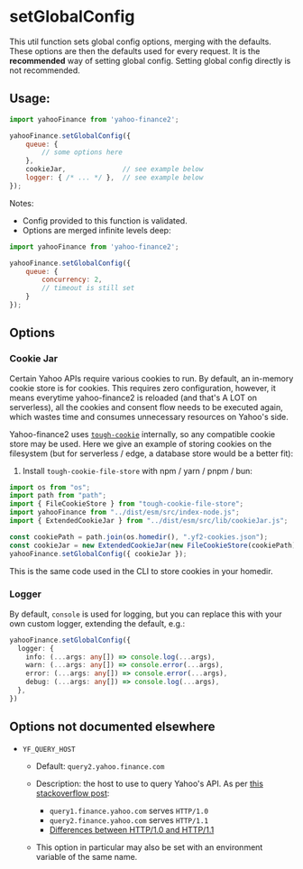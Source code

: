 # setGlobalConfig

This util function sets global config options, merging with the defaults. These options are then the defaults used for every request. It is the **recommended** way of setting global config. Setting global config directly is not recommended.

## Usage:

```js
import yahooFinance from 'yahoo-finance2';

yahooFinance.setGlobalConfig({
    queue: {
        // some options here
    },
    cookieJar,              // see example below
    logger: { /* ... */ },  // see example below
});
```

Notes:

- Config provided to this function is validated.
- Options are merged infinite levels deep:

```js
import yahooFinance from 'yahoo-finance2';

yahooFinance.setGlobalConfig({
    queue: {
        concurrency: 2,
        // timeout is still set
    }
});
```

## Options

### Cookie Jar

Certain Yahoo APIs require various cookies to run.  By default, an
in-memory cookie store is for cookies.  This requires zero
configuration, however, it means everytime yahoo-finance2 is
reloaded (and that's A LOT on serverless), all the cookies and
consent flow needs to be executed again, which wastes time and
consumes unnecessary resources on Yahoo's side.

Yahoo-finance2 uses
[`tough-cookie`](https://www.npmjs.com/package/tough-cookie)
internally, so any compatible cookie store may be used.  Here we
give an example of storing cookies on the filesystem (but for
serverless / edge, a database store would be a better fit):

1. Install `tough-cookie-file-store` with npm / yarn / pnpm / bun:

```ts
import os from "os";
import path from "path";
import { FileCookieStore } from "tough-cookie-file-store";
import yahooFinance from "../dist/esm/src/index-node.js";
import { ExtendedCookieJar } from "../dist/esm/src/lib/cookieJar.js";

const cookiePath = path.join(os.homedir(), ".yf2-cookies.json");
const cookieJar = new ExtendedCookieJar(new FileCookieStore(cookiePath));
yahooFinance.setGlobalConfig({ cookieJar });
```

This is the same code used in the CLI to store cookies in your homedir.

### Logger

By default, `console` is used for logging, but you can replace this
with your own custom logger, extending the default, e.g.:

```ts
yahooFinance.setGlobalConfig({
  logger: {
    info: (...args: any[]) => console.log(...args),
    warn: (...args: any[]) => console.error(...args),
    error: (...args: any[]) => console.error(...args),
    debug: (...args: any[]) => console.log(...args),
  },
})
```

## Options not documented elsewhere

* `YF_QUERY_HOST`

  * Default: `query2.yahoo.finance.com`
  * Description: the host to use to query Yahoo's API.
  As per
  [this stackoverflow post](https://stackoverflow.com/questions/44030983/yahoo-finance-url-not-working/47505102#47505102):

    * `query1.finance.yahoo.com` serves `HTTP/1.0`
    * `query2.finance.yahoo.com` serves `HTTP/1.1`
    * [Differences between HTTP/1.0 and HTTP/1.1](https://stackoverflow.com/questions/246859/http-1-0-vs-1-1)

  * This option in particular may also be set with an environment variable of the same name.
